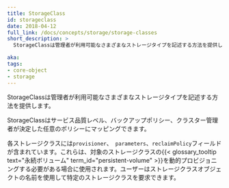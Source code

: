 ```yaml
---
title: StorageClass
id: storageclass
date: 2018-04-12
full_link: /docs/concepts/storage/storage-classes
short_description: >
  StorageClassは管理者が利用可能なさまざまなストレージタイプを記述する方法を提供します。

aka: 
tags:
- core-object
- storage
---
```

 StorageClassは管理者が利用可能なさまざまなストレージタイプを記述する方法を提供します。

<!--more--> 

StorageClassはサービス品質レベル、バックアップポリシー、クラスター管理者が決定した任意のポリシーにマッピングできます。

各ストレージクラスには`provisioner`、` parameters`、`reclaimPolicy`フィールドが含まれています。これらは、対象のストレージクラスの{{< glossary_tooltip text="永続ボリューム" term_id="persistent-volume" >}}を動的プロビジョニングする必要がある場合に使用されます。ユーザーはストレージクラスオブジェクトの名前を使用して特定のストレージクラスを要求できます。
